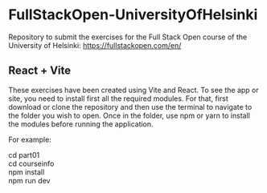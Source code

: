 # FullStackOpen-UniversityOfHelsinki

Repository to submit the exercises for the Full Stack Open course of the University of Helsinki: https://fullstackopen.com/en/

## React + Vite

These exercises have been created using Vite and React. To see the app or site, you need to install first all the required modules. For that, first download or clone the repository and then use the terminal to navigate to the folder you wish to open. Once in the folder, use npm or yarn to install the modules before running the application.

For example:

cd part01  
cd courseinfo  
npm install  
npm run dev
